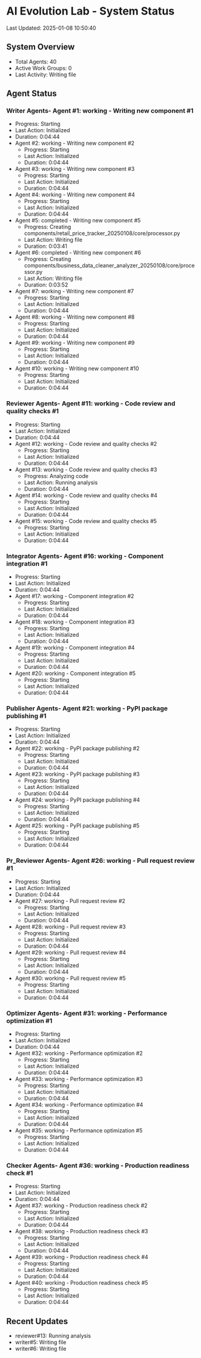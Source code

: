 # AI Evolution Lab - System Status
Last Updated: 2025-01-08 10:50:40

## System Overview
- Total Agents: 40
- Active Work Groups: 0
- Last Activity: Writing file

## Agent Status

### Writer Agents- Agent #1: working - Writing new component #1
  - Progress: Starting
  - Last Action: Initialized
  - Duration: 0:04:44
- Agent #2: working - Writing new component #2
  - Progress: Starting
  - Last Action: Initialized
  - Duration: 0:04:44
- Agent #3: working - Writing new component #3
  - Progress: Starting
  - Last Action: Initialized
  - Duration: 0:04:44
- Agent #4: working - Writing new component #4
  - Progress: Starting
  - Last Action: Initialized
  - Duration: 0:04:44
- Agent #5: completed - Writing new component #5
  - Progress: Creating components/retail_price_tracker_20250108/core/processor.py
  - Last Action: Writing file
  - Duration: 0:03:41
- Agent #6: completed - Writing new component #6
  - Progress: Creating components/business_data_cleaner_analyzer_20250108/core/processor.py
  - Last Action: Writing file
  - Duration: 0:03:52
- Agent #7: working - Writing new component #7
  - Progress: Starting
  - Last Action: Initialized
  - Duration: 0:04:44
- Agent #8: working - Writing new component #8
  - Progress: Starting
  - Last Action: Initialized
  - Duration: 0:04:44
- Agent #9: working - Writing new component #9
  - Progress: Starting
  - Last Action: Initialized
  - Duration: 0:04:44
- Agent #10: working - Writing new component #10
  - Progress: Starting
  - Last Action: Initialized
  - Duration: 0:04:44

### Reviewer Agents- Agent #11: working - Code review and quality checks #1
  - Progress: Starting
  - Last Action: Initialized
  - Duration: 0:04:44
- Agent #12: working - Code review and quality checks #2
  - Progress: Starting
  - Last Action: Initialized
  - Duration: 0:04:44
- Agent #13: working - Code review and quality checks #3
  - Progress: Analyzing code
  - Last Action: Running analysis
  - Duration: 0:04:44
- Agent #14: working - Code review and quality checks #4
  - Progress: Starting
  - Last Action: Initialized
  - Duration: 0:04:44
- Agent #15: working - Code review and quality checks #5
  - Progress: Starting
  - Last Action: Initialized
  - Duration: 0:04:44

### Integrator Agents- Agent #16: working - Component integration #1
  - Progress: Starting
  - Last Action: Initialized
  - Duration: 0:04:44
- Agent #17: working - Component integration #2
  - Progress: Starting
  - Last Action: Initialized
  - Duration: 0:04:44
- Agent #18: working - Component integration #3
  - Progress: Starting
  - Last Action: Initialized
  - Duration: 0:04:44
- Agent #19: working - Component integration #4
  - Progress: Starting
  - Last Action: Initialized
  - Duration: 0:04:44
- Agent #20: working - Component integration #5
  - Progress: Starting
  - Last Action: Initialized
  - Duration: 0:04:44

### Publisher Agents- Agent #21: working - PyPI package publishing #1
  - Progress: Starting
  - Last Action: Initialized
  - Duration: 0:04:44
- Agent #22: working - PyPI package publishing #2
  - Progress: Starting
  - Last Action: Initialized
  - Duration: 0:04:44
- Agent #23: working - PyPI package publishing #3
  - Progress: Starting
  - Last Action: Initialized
  - Duration: 0:04:44
- Agent #24: working - PyPI package publishing #4
  - Progress: Starting
  - Last Action: Initialized
  - Duration: 0:04:44
- Agent #25: working - PyPI package publishing #5
  - Progress: Starting
  - Last Action: Initialized
  - Duration: 0:04:44

### Pr_Reviewer Agents- Agent #26: working - Pull request review #1
  - Progress: Starting
  - Last Action: Initialized
  - Duration: 0:04:44
- Agent #27: working - Pull request review #2
  - Progress: Starting
  - Last Action: Initialized
  - Duration: 0:04:44
- Agent #28: working - Pull request review #3
  - Progress: Starting
  - Last Action: Initialized
  - Duration: 0:04:44
- Agent #29: working - Pull request review #4
  - Progress: Starting
  - Last Action: Initialized
  - Duration: 0:04:44
- Agent #30: working - Pull request review #5
  - Progress: Starting
  - Last Action: Initialized
  - Duration: 0:04:44

### Optimizer Agents- Agent #31: working - Performance optimization #1
  - Progress: Starting
  - Last Action: Initialized
  - Duration: 0:04:44
- Agent #32: working - Performance optimization #2
  - Progress: Starting
  - Last Action: Initialized
  - Duration: 0:04:44
- Agent #33: working - Performance optimization #3
  - Progress: Starting
  - Last Action: Initialized
  - Duration: 0:04:44
- Agent #34: working - Performance optimization #4
  - Progress: Starting
  - Last Action: Initialized
  - Duration: 0:04:44
- Agent #35: working - Performance optimization #5
  - Progress: Starting
  - Last Action: Initialized
  - Duration: 0:04:44

### Checker Agents- Agent #36: working - Production readiness check #1
  - Progress: Starting
  - Last Action: Initialized
  - Duration: 0:04:44
- Agent #37: working - Production readiness check #2
  - Progress: Starting
  - Last Action: Initialized
  - Duration: 0:04:44
- Agent #38: working - Production readiness check #3
  - Progress: Starting
  - Last Action: Initialized
  - Duration: 0:04:44
- Agent #39: working - Production readiness check #4
  - Progress: Starting
  - Last Action: Initialized
  - Duration: 0:04:44
- Agent #40: working - Production readiness check #5
  - Progress: Starting
  - Last Action: Initialized
  - Duration: 0:04:44


## Recent Updates
- reviewer#13: Running analysis
- writer#5: Writing file
- writer#6: Writing file
